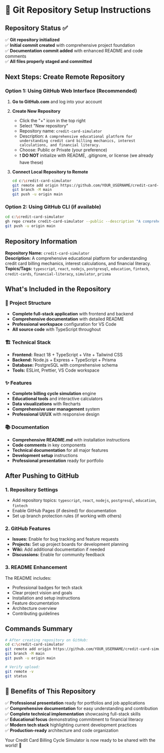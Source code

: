 # 🚀 Git Repository Setup Instructions

## Repository Status ✅
✅ **Git repository initialized**  
✅ **Initial commit created** with comprehensive project foundation  
✅ **Documentation commit added** with enhanced README and code comments  
✅ **All files properly staged and committed**

## Next Steps: Create Remote Repository

### Option 1: Using GitHub Web Interface (Recommended)

1. **Go to GitHub.com** and log into your account

2. **Create New Repository**
   - Click the "+" icon in the top right
   - Select "New repository"
   - Repository name: `credit-card-simulator`
   - Description: `A comprehensive educational platform for understanding credit card billing mechanics, interest calculations, and financial literacy.`
   - Choose: Public or Private (your preference)
   - ❗ **DO NOT** initialize with README, .gitignore, or license (we already have these)

3. **Connect Local Repository to Remote**
   ```bash
   cd c:\credit-card-simulator
   git remote add origin https://github.com/YOUR_USERNAME/credit-card-simulator.git
   git branch -M main
   git push -u origin main
   ```

### Option 2: Using GitHub CLI (if available)

```bash
cd c:\credit-card-simulator
gh repo create credit-card-simulator --public --description "A comprehensive educational platform for understanding credit card billing mechanics, interest calculations, and financial literacy."
git push -u origin main
```

## Repository Information

**Repository Name:** `credit-card-simulator`  
**Description:** A comprehensive educational platform for understanding credit card billing mechanics, interest calculations, and financial literacy.  
**Topics/Tags:** `typescript`, `react`, `nodejs`, `postgresql`, `education`, `fintech`, `credit-cards`, `financial-literacy`, `simulator`, `prisma`

## What's Included in the Repository

### 📁 **Project Structure**
- **Complete full-stack application** with frontend and backend
- **Comprehensive documentation** with detailed README
- **Professional workspace** configuration for VS Code
- **All source code** with TypeScript throughout

### 🏗️ **Technical Stack**
- **Frontend:** React 18 + TypeScript + Vite + Tailwind CSS
- **Backend:** Node.js + Express + TypeScript + Prisma
- **Database:** PostgreSQL with comprehensive schema
- **Tools:** ESLint, Prettier, VS Code workspace

### ✨ **Features**
- **Complete billing cycle simulation** engine
- **Educational tools** and interactive calculators
- **Data visualizations** with Recharts
- **Comprehensive user management** system
- **Professional UI/UX** with responsive design

### 📚 **Documentation**
- **Comprehensive README.md** with installation instructions
- **Code comments** in key components
- **Technical documentation** for all major features
- **Development setup** instructions
- **Professional presentation** ready for portfolio

## After Pushing to GitHub

### 1. **Repository Settings**
- Add repository topics: `typescript`, `react`, `nodejs`, `postgresql`, `education`, `fintech`
- Enable GitHub Pages (if desired) for documentation
- Set up branch protection rules (if working with others)

### 2. **GitHub Features**
- **Issues:** Enable for bug tracking and feature requests
- **Projects:** Set up project boards for development planning
- **Wiki:** Add additional documentation if needed
- **Discussions:** Enable for community feedback

### 3. **README Enhancement**
The README includes:
- Professional badges for tech stack
- Clear project vision and goals
- Installation and setup instructions
- Feature documentation
- Architecture overview
- Contributing guidelines

## Commands Summary

```bash
# After creating repository on GitHub:
cd c:\credit-card-simulator
git remote add origin https://github.com/YOUR_USERNAME/credit-card-simulator.git
git branch -M main
git push -u origin main

# Verify upload:
git remote -v
git status
```

## 🎉 Benefits of This Repository

✅ **Professional presentation** ready for portfolios and job applications  
✅ **Comprehensive documentation** for easy understanding and contribution  
✅ **Complete technical implementation** showcasing full-stack skills  
✅ **Educational focus** demonstrating commitment to financial literacy  
✅ **Modern tech stack** highlighting current development practices  
✅ **Production-ready** architecture and code organization  

Your Credit Card Billing Cycle Simulator is now ready to be shared with the world! 🚀
